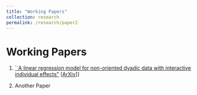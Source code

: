 ```yaml
---
title: "Working Papers"
collection: research
permalink: /research/paper2
---
```

# Working Papers

1. [``A linear regression model for non-oriented dyadic data with interactive individual effects"](https://arxiv.org/abs/2304.12554) [[ArXiv](https://arxiv.org/abs/2304.12554)]]

2. Another Paper
